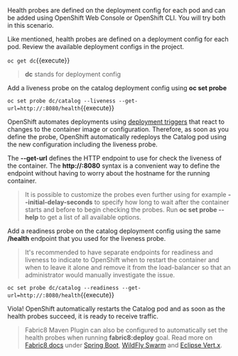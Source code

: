 Health probes are defined on the deployment config for each pod and can be added using OpenShift Web 
Console or OpenShift CLI. You will try both in this scenario.

Like mentioned, health probes are defined on a deployment config for each pod. Review the available 
deployment configs in the project. 

`oc get dc`{{execute}}

> **dc** stands for deployment config

Add a liveness probe on the catalog deployment config using **oc set probe**

```oc set probe dc/catalog --liveness --get-url=http://:8080/health```{{execute}}

OpenShift automates deployments using [deployment triggers](https://docs.openshift.com/container-platform/3.6/dev_guide/deployments/basic_deployment_operations.html#triggers) 
that react to changes to the container image or configuration. 
Therefore, as soon as you define the probe, OpenShift automatically redeploys the 
Catalog pod using the new configuration including the liveness probe. 

The **--get-url** defines the HTTP endpoint to use for check the liveness of the container. The **ht<span>tp://:8080**
syntax is a convenient way to define the endpoint without having to worry about the hostname for the running 
container. 

> It is possible to customize the probes even further using for example **--initial-delay-seconds**
> to specify how long to wait after the container starts and before to begin checking the probes. 
> Run **oc set probe --help** to get a list of all available options.

Add a readiness probe on the catalog deployment config using the same **/health** endpoint that you used for 
the liveness probe.

> It's recommended to have separate endpoints for readiness and liveness to indicate to OpenShift when 
> to restart the container and when to leave it alone and remove it from the load-balancer so 
> that an administrator would  manually investigate the issue. 

```oc set probe dc/catalog --readiness --get-url=http://:8080/health```{{execute}}

Viola! OpenShift automatically restarts the Catalog pod and as soon as the health 
probes succeed, it is ready to receive traffic. 

> Fabric8 Maven Plugin can also be configured to automatically set the health probes when running **fabric8:deploy**
> goal. Read more on [Fabric8 docs](https://maven.fabric8.io/#enrichers) under 
> [Spring Boot](https://maven.fabric8.io/#f8-spring-boot-health-check), 
> [WildFly Swarm](https://maven.fabric8.io/#f8-wildfly-swarm-health-check) and 
> [Eclipse Vert.x](https://maven.fabric8.io/#f8-vertx-health-check).
